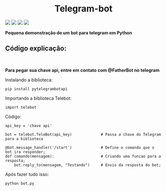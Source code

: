<H1 text align='center'>Telegram-bot</h1>

<img src='https://img.shields.io/badge/Python-3.10-green'> <img src='https://img.shields.io/badge/biblioteca-pytelegrambotapi-green'> <img src='https://img.shields.io/badge/criador-UserDevz-green'>
<img src='https://img.shields.io/badge/Licensa-MIT License-green'>

<b>Pequena demonstração de um bot para telegram em Python</b>
</br>

<h2>Código explicação:</h2></br>

<strong>Para pegar sua chave api, entre em contato com @FatherBot no telegram</strong>

<p>Instalando a biblioteca:</p>

    pip install pytelegrambotapi

<p>Importando a biblioteca Telebot:</p>

    import telebot

<p>Código: </p>

    api_key = 'chave api'

    bot = telebot.TeleBot(api_key)             # Passa a chave do Telegram para a biblioteca

    @bot.message_handler('/start')             # Define o comando que o bot ira responder;
    def comando(mensagem):                     # Criando uma funcao para a resposta;
        bot.reply_to(mensagem, "Testando")     # Envio da resposta do bot;

<p>Após fazer tudo isso:</p>

    python bot.py
